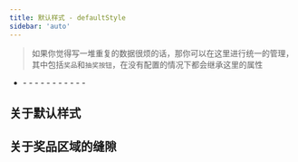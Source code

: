 ```yaml
---
title: 默认样式 - defaultStyle
sidebar: 'auto'
---
```


> 如果你觉得写一堆重复的数据很烦的话，那你可以在这里进行统一的管理，其中包括`奖品`和`抽奖按钮`，在没有配置的情况下都会继承这里的属性

- <Describe name="default-style?: object" mean="格子默认样式" />
  - <Describe name="gutter?: string | number" mean="扇形之间的缝隙" desc="默认等于 0" />
  - <Describe name="fontColor?: string" mean="字体颜色" desc="默认是 '#000' 黑色" />
  - <Describe name="fontSize?: string" mean="字体大小(px)" desc="默认是 '18px'" />
  - <Describe name="fontStyle?: string" mean="字体样式" desc="默认是 'sans-serif'" />
  - <Describe name="fontWeight?: string" mean="字体粗细" desc="默认为 '400'" />
  - <Describe name="lineHeight?: string" mean="字体行高" desc="默认等于字体大小" />
  - <Describe name="textAlign?: string" mean="文字和图片的对其方式" desc="目前只能居中!" />
  - <Describe name="background?: string" mean="奖品区域背景颜色" desc="默认是 '#fff' 白色" />
  - <Describe name="wordWrap?: boolean" mean="文字自动换行" desc="默认为 true 开启，关闭时可以使用 \n 换行" />
  - <Describe name="lengthLimit?: string | number" mean="换行宽度限制" desc="格式为：90 | '90px' | '90%'，默认为 '90%'" />
  - <Describe name="speed?: number" mean="旋转速度" desc="临时增加速度配置，建议范围：10 ~ 30，默认为 20" />

## 关于默认样式

<Exhibition>
  <template v-slot:code>
    <wheel-defaultStyle1 />
  </template>
  <template v-slot:text>
    <li><code>textAlign</code>对其方式目前只支持 center</li>
    <li><code>background</code>属性只有在奖品区域没有配置背景色时才会生效，但是按钮的背景色不会继承这里，而是显示透明色</li>
  </template>
</Exhibition>

<RecoDemo :collapse="true">
  <template slot="code-vue">
    <<< @/.vuepress/components/wheel/defaultStyle1.vue
  </template>
</RecoDemo>

## 关于奖品区域的缝隙

<Exhibition>
  <template v-slot:code>
    <wheel-defaultStyle2 />
  </template>
  <template v-slot:text>
    <li><code>defaultStyle</code>中有一个<code>gutter</code>属性用来控制奖品扇形区域之间的缝隙，默认等于0</li>
    <li>这个缝隙是等距的，不会随着角度的不同而产生弧度</li>
  </template>
</Exhibition>

<RecoDemo :collapse="true">
  <template slot="code-vue">
    <<< @/.vuepress/components/wheel/defaultStyle2.vue
  </template>
</RecoDemo>
